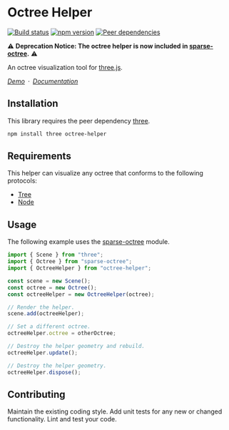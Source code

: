 # Octree Helper

[![Build status](https://travis-ci.org/vanruesc/octree-helper.svg?branch=master)](https://travis-ci.org/vanruesc/octree-helper) 
[![npm version](https://badgen.net/npm/v/octree-helper?color=green)](https://www.npmjs.com/package/octree-helper)
[![Peer dependencies](https://david-dm.org/vanruesc/octree-helper/peer-status.svg)](https://david-dm.org/vanruesc/octree-helper?type=peer)

:warning: __Deprecation Notice: The octree helper is now included in [sparse-octree](https://github.com/vanruesc/sparse-octree).__ :warning:

An octree visualization tool for [three.js](https://threejs.org/).

*[Demo](https://vanruesc.github.io/sparse-octree/public/demo)&ensp;&middot;&ensp;[Documentation](https://vanruesc.github.io/octree-helper/docs)*


## Installation

This library requires the peer dependency [three](https://github.com/mrdoob/three.js/).

```sh
npm install three octree-helper
``` 


## Requirements

This helper can visualize any octree that conforms to the following protocols:

- [Tree](https://vanruesc.github.io/sparse-octree/public/docs/class/src/core/Tree.js~Tree.html)
- [Node](https://vanruesc.github.io/sparse-octree/public/docs/class/src/core/Node.js~Node.html)


## Usage

The following example uses the [sparse-octree](https://github.com/vanruesc/sparse-octree) module.

```javascript
import { Scene } from "three";
import { Octree } from "sparse-octree";
import { OctreeHelper } from "octree-helper";

const scene = new Scene();
const octree = new Octree();
const octreeHelper = new OctreeHelper(octree);

// Render the helper.
scene.add(octreeHelper);

// Set a different octree.
octreeHelper.octree = otherOctree;

// Destroy the helper geometry and rebuild.
octreeHelper.update();

// Destroy the helper geometry.
octreeHelper.dispose();
```


## Contributing

Maintain the existing coding style. Add unit tests for any new or changed functionality. Lint and test your code.
